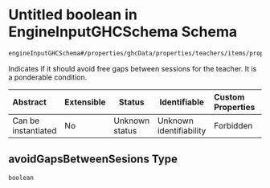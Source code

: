 # Untitled boolean in EngineInputGHCSchema Schema

```txt
engineInputGHCSchema#/properties/ghcData/properties/teachers/items/properties/generalSettings/items/properties/avoidGapsBetweenSesions
```

Indicates if it should avoid free gaps between sessions for the teacher. It is a ponderable condition.


| Abstract            | Extensible | Status         | Identifiable            | Custom Properties | Additional Properties | Access Restrictions | Defined In                                                         |
| :------------------ | ---------- | -------------- | ----------------------- | :---------------- | --------------------- | ------------------- | ------------------------------------------------------------------ |
| Can be instantiated | No         | Unknown status | Unknown identifiability | Forbidden         | Allowed               | none                | [ghc.schema.json\*](../out/ghc.schema.json "open original schema") |

## avoidGapsBetweenSesions Type

`boolean`

